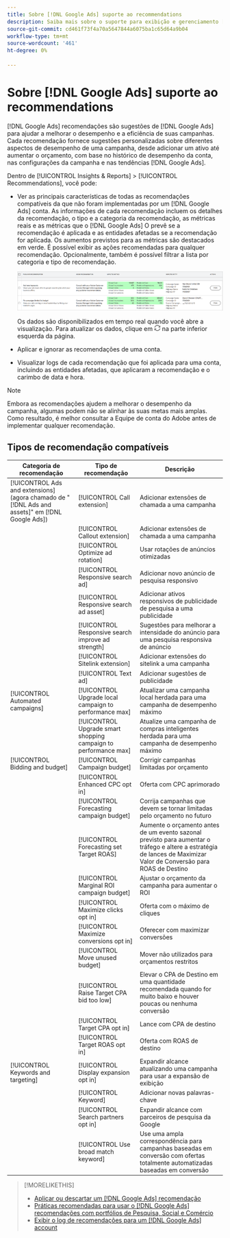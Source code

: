 ```yaml
---
title: Sobre [!DNL Google Ads] suporte ao recommendations
description: Saiba mais sobre o suporte para exibição e gerenciamento [!DNL Google Ads] recomendações.
source-git-commit: cd461f73f4a70a5647844a6075ba1c65d64a9b04
workflow-type: tm+mt
source-wordcount: '461'
ht-degree: 0%

---
```


# Sobre [!DNL Google Ads] suporte ao recommendations

[!DNL Google Ads] recomendações são sugestões de [!DNL Google Ads] para ajudar a melhorar o desempenho e a eficiência de suas campanhas. Cada recomendação fornece sugestões personalizadas sobre diferentes aspectos de desempenho de uma campanha, desde adicionar um ativo até aumentar o orçamento, com base no histórico de desempenho da conta, nas configurações da campanha e nas tendências [!DNL Google Ads].

Dentro de [!UICONTROL Insights & Reports] > [!UICONTROL Recommendations], você pode:

* Ver as principais características de todas as recomendações compatíveis da que não foram implementadas por um [!DNL Google Ads] conta. As informações de cada recomendação incluem os detalhes da recomendação, o tipo e a categoria da recomendação, as métricas reais e as métricas que o [!DNL Google Ads] O prevê se a recomendação é aplicada e as entidades afetadas se a recomendação for aplicada. Os aumentos previstos para as métricas são destacados em verde. É possível exibir as ações recomendadas para qualquer recomendação. Opcionalmente, também é possível filtrar a lista por categoria e tipo de recomendação.

   ![Interface do usuário do Recommendations](/help/search-social-commerce/assets/recommendations-ui.png "Interface do usuário do Recommendations")

   Os dados são disponibilizados em tempo real quando você abre a visualização. Para atualizar os dados, clique em ![Atualizar](/help/search-social-commerce/assets/refresh.png "Atualizar") na parte inferior esquerda da página.

* Aplicar e ignorar as recomendações de uma conta.

* Visualizar logs de cada recomendação que foi aplicada para uma conta, incluindo as entidades afetadas, que aplicaram a recomendação e o carimbo de data e hora.

>[!NOTE]
>
>Embora as recomendações ajudem a melhorar o desempenho da campanha, algumas podem não se alinhar às suas metas mais amplas. Como resultado, é melhor consultar a Equipe de conta do Adobe antes de implementar qualquer recomendação.

## Tipos de recomendação compatíveis

| Categoria de recomendação | Tipo de recomendação | Descrição |
| --- | --- | --- |
| [!UICONTROL Ads and extensions] (agora chamado de &quot;[!DNL Ads and assets]&quot; em [!DNL Google Ads]) | [!UICONTROL Call extension] | Adicionar extensões de chamada a uma campanha |
|  | [!UICONTROL Callout extension] | Adicionar extensões de chamada a uma campanha |
|  | [!UICONTROL Optimize ad rotation] | Usar rotações de anúncios otimizadas |
|  | [!UICONTROL Responsive search ad] | Adicionar novo anúncio de pesquisa responsivo |
|  | [!UICONTROL Responsive search ad asset] | Adicionar ativos responsivos de publicidade de pesquisa a uma publicidade |
|  | [!UICONTROL Responsive search improve ad strength] | Sugestões para melhorar a intensidade do anúncio para uma pesquisa responsiva de anúncio |
|  | [!UICONTROL Sitelink extension] | Adicionar extensões do sitelink a uma campanha |
|  | [!UICONTROL Text ad] | Adicionar sugestões de publicidade |
| [!UICONTROL Automated campaigns] | [!UICONTROL Upgrade local campaign to performance max] | Atualizar uma campanha local herdada para uma campanha de desempenho máximo |
|  | [!UICONTROL Upgrade smart shopping campaign to performance max] | Atualize uma campanha de compras inteligentes herdada para uma campanha de desempenho máximo |
| [!UICONTROL Bidding and budget] | [!UICONTROL Campaign budget] | Corrigir campanhas limitadas por orçamento |
|  | [!UICONTROL Enhanced CPC opt in] | Oferta com CPC aprimorado |
|  | [!UICONTROL Forecasting campaign budget] | Corrija campanhas que devem se tornar limitadas pelo orçamento no futuro |
|  | [!UICONTROL Forecasting set Target ROAS] | Aumente o orçamento antes de um evento sazonal previsto para aumentar o tráfego e altere a estratégia de lances de Maximizar Valor de Conversão para ROAS de Destino |
|  | [!UICONTROL Marginal ROI campaign budget] | Ajustar o orçamento da campanha para aumentar o ROI |
|  | [!UICONTROL Maximize clicks opt in] | Oferta com o máximo de cliques |
|  | [!UICONTROL Maximize conversions opt in] | Oferecer com maximizar conversões |
|  | [!UICONTROL Move unused budget] | Mover não utilizados para orçamentos restritos |
|  | [!UICONTROL Raise Target CPA bid too low] | Elevar o CPA de Destino em uma quantidade recomendada quando for muito baixo e houver poucas ou nenhuma conversão |
|  | [!UICONTROL Target CPA opt in] | Lance com CPA de destino |
|  | [!UICONTROL Target ROAS opt in] | Oferta com ROAS de destino |
| [!UICONTROL Keywords and targeting] | [!UICONTROL Display expansion opt in] | Expandir alcance atualizando uma campanha para usar a expansão de exibição |
|  | [!UICONTROL Keyword] | Adicionar novas palavras-chave |
|  | [!UICONTROL Search partners opt in] | Expandir alcance com parceiros de pesquisa da Google |
|  | [!UICONTROL Use broad match keyword] | Use uma ampla correspondência para campanhas baseadas em conversão com ofertas totalmente automatizadas baseadas em conversão |

>[!MORELIKETHIS]
>
>* [Aplicar ou descartar um [!DNL Google Ads] recomendação](google-recommendation-apply-dismiss.md)
>* [Práticas recomendadas para usar o [!DNL Google Ads] recomendações com portfólios de Pesquisa, Social e Comércio](google-recommendation-best-practices.md)
>* [Exibir o log de recomendações para um [!DNL Google Ads] account](google-recommendation-view-log.md)

